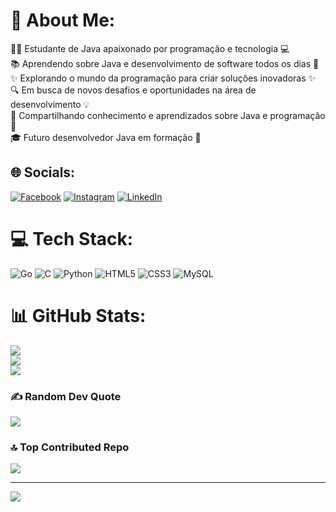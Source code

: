 # 💫 About Me:
👨‍💻 Estudante de Java apaixonado por programação e tecnologia 💻<br>
📚 Aprendendo sobre Java e desenvolvimento de software todos os dias 📖<br>
✨ Explorando o mundo da programação para criar soluções inovadoras ✨<br>
🔍 Em busca de novos desafios e oportunidades na área de desenvolvimento 💡<br>
🌱 Compartilhando conhecimento e aprendizados sobre Java e programação 🚀<br>
🎓 Futuro desenvolvedor Java em formação 🎯<br>


## 🌐 Socials:
[![Facebook](https://img.shields.io/badge/Facebook-%231877F2.svg?logo=Facebook&logoColor=white)](https://facebook.com/https://www.facebook.com/taciane.almeida.3386/) [![Instagram](https://img.shields.io/badge/Instagram-%23E4405F.svg?logo=Instagram&logoColor=white)](https://instagram.com/https://www.instagram.com/tacydev/?next=%2F) [![LinkedIn](https://img.shields.io/badge/LinkedIn-%230077B5.svg?logo=linkedin&logoColor=white)](https://linkedin.com/in/https://www.linkedin.com/in/taciane-almeida-426a81288/) 

# 💻 Tech Stack:
![Go](https://img.shields.io/badge/go-%2300ADD8.svg?style=for-the-badge&logo=go&logoColor=white) ![C](https://img.shields.io/badge/c-%2300599C.svg?style=for-the-badge&logo=c&logoColor=white) ![Python](https://img.shields.io/badge/python-3670A0?style=for-the-badge&logo=python&logoColor=ffdd54) ![HTML5](https://img.shields.io/badge/html5-%23E34F26.svg?style=for-the-badge&logo=html5&logoColor=white) ![CSS3](https://img.shields.io/badge/css3-%231572B6.svg?style=for-the-badge&logo=css3&logoColor=white) ![MySQL](https://img.shields.io/badge/mysql-%2300000f.svg?style=for-the-badge&logo=mysql&logoColor=white)
# 📊 GitHub Stats:
![](https://github-readme-stats.vercel.app/api?username=tacyalmeida&theme=dracula&hide_border=false&include_all_commits=false&count_private=false)<br/>
![](https://github-readme-streak-stats.herokuapp.com/?user=tacyalmeida&theme=dracula&hide_border=false)<br/>
![](https://github-readme-stats.vercel.app/api/top-langs/?username=tacyalmeida&theme=dracula&hide_border=false&include_all_commits=false&count_private=false&layout=compact)

### ✍️ Random Dev Quote
![](https://quotes-github-readme.vercel.app/api?type=horizontal&theme=radical)

### 🔝 Top Contributed Repo
![](https://github-contributor-stats.vercel.app/api?username=tacyalmeida&limit=5&theme=dracula&combine_all_yearly_contributions=true)

---
[![](https://visitcount.itsvg.in/api?id=tacyalmeida&icon=0&color=0)](https://visitcount.itsvg.in)

<!-- Proudly created with GPRM ( https://gprm.itsvg.in ) -->
